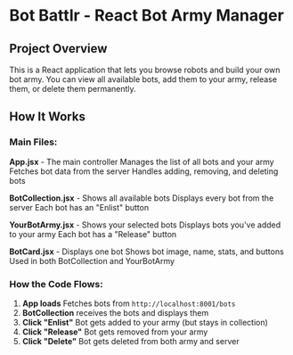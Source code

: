  # Bot Battlr - React Bot Army Manager

## Project Overview
This is a React application that lets you browse robots and build your own bot army. You can view all available bots, add them to your army, release them, or delete them permanently.

## How It Works

### Main Files:

**App.jsx** - The main controller
 Manages the list of all bots and your army
 Fetches bot data from the server
   Handles adding, removing, and deleting bots

**BotCollection.jsx** - Shows all available bots
 Displays every bot from the server
 Each bot has an "Enlist" button

**YourBotArmy.jsx** - Shows your selected bots
 Displays bots you've added to your army
 Each bot has a "Release" button

**BotCard.jsx** - Displays one bot
 Shows bot image, name, stats, and buttons
 Used in both BotCollection and YourBotArmy

### How the Code Flows:

1. **App loads** Fetches bots from `http://localhost:8001/bots`
2. **BotCollection** receives the bots and displays them
3. **Click "Enlist"** Bot gets added to your army (but stays in collection)
4. **Click "Release"** Bot gets removed from your army
5. **Click "Delete"**  Bot gets deleted from both army and server
